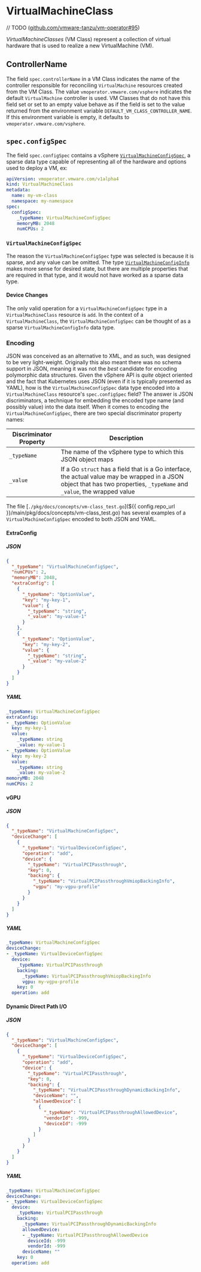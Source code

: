 # VirtualMachineClass

// TODO ([github.com/vmware-tanzu/vm-operator#95](https://github.com/vmware-tanzu/vm-operator/issues/95))

_VirtualMachineClasses_ (VM Class) represent a collection of virtual hardware that is used to realize a new VirtualMachine (VM).

## ControllerName

The field `spec.controllerName` in a VM Class indicates the name of the controller responsible for reconciling `VirtualMachine` resources created from the VM Class. The value `vmoperator.vmware.com/vsphere` indicates the default `VirtualMachine` controller is used. VM Classes that do not have this field set or set to an empty value behave as if the field is set to the value returned from the environment variable `DEFAULT_VM_CLASS_CONTROLLER_NAME`. If this environment variable is empty, it defaults to `vmoperator.vmware.com/vsphere`.

## `spec.configSpec`

The field `spec.configSpec` contains a vSphere [`VirtualMachineConfigSpec`](https://vdc-download.vmware.com/vmwb-repository/dcr-public/184bb3ba-6fa8-4574-a767-d0c96e2a38f4/ba9422ef-405c-47dd-8553-e11b619185b2/SDK/vsphere-ws/docs/ReferenceGuide/vim.vm.ConfigSpec.html), a sparse data type capable of representing all of the hardware and options used to deploy a VM, ex:

```yaml
apiVersion: vmoperator.vmware.com/v1alpha4
kind: VirtualMachineClass
metadata:
  name: my-vm-class
  namespace: my-namespace
spec:
  configSpec:
    _typeName: VirtualMachineConfigSpec
    memoryMB: 2048
    numCPUs: 2
```

### `VirtualMachineConfigSpec`

The reason the `VirtualMachineConfigSpec` type was selected is because it is sparse, and any value can be omitted. The type [`VirtualMachineConfigInfo`](https://vdc-download.vmware.com/vmwb-repository/dcr-public/184bb3ba-6fa8-4574-a767-d0c96e2a38f4/ba9422ef-405c-47dd-8553-e11b619185b2/SDK/vsphere-ws/docs/ReferenceGuide/vim.vm.ConfigInfo.html) makes more sense for desired state, but there are multiple properties that are required in that type, and it would not have worked as a sparse data type.

#### Device Changes

The only valid operation for a `VirtualMachineConfigSpec` type in a `VirtualMachineClass` resource is `add`. In the context of a `VirtualMachineClass`, the `VirtualMachineConfigSpec` can be thought of as a sparse `VirtualMachineConfigInfo` data type.

### Encoding

JSON was conceived as an alternative to XML, and as such, was designed to be very light-weight. Originally this also meant there was no schema support in JSON, meaning it was not the _best_ candidate for encoding polymorphic data structures. Given the vSphere API is *quite* object oriented and the fact that Kubernetes uses JSON (even if it is typically presented as YAML), how is the `VirtualMachineConfigSpec` data type encoded into a `VirtualMachineClass` resource's `spec.configSpec` field? The answer is JSON discriminators, a technique for embedding the encoded type name (and possibly value) into the data itself. When it comes to encoding the `VirtualMachineConfigSpec`, there are two special discriminator property names:

| Discriminator Property | Description |
|---|---|
| `_typeName` | The name of the vSphere type to which this JSON object maps |
| `_value` | If a Go `struct` has a field that is a Go interface, the actual value may be wrapped in a JSON object that has two properties, `_typeName` and `_value`, the wrapped value |

The file [`./pkg/docs/concepts/vm-class_test.go`](${{ config.repo_url }}/main/pkg/docs/concepts/vm-class_test.go) has several examples of a `VirtualMachineConfigSpec` encoded to both JSON and YAML. 

#### ExtraConfig

##### JSON

```json
{
  "_typeName": "VirtualMachineConfigSpec",
  "numCPUs": 2,
  "memoryMB": 2048,
  "extraConfig": [
    {
      "_typeName": "OptionValue",
      "key": "my-key-1",
      "value": {
        "_typeName": "string",
        "_value": "my-value-1"
      }
    },
    {
      "_typeName": "OptionValue",
      "key": "my-key-2",
      "value": {
        "_typeName": "string",
        "_value": "my-value-2"
      }
    }
  ]
}
```

##### YAML

```yaml
_typeName: VirtualMachineConfigSpec
extraConfig:
- _typeName: OptionValue
  key: my-key-1
  value:
    _typeName: string
    _value: my-value-1
- _typeName: OptionValue
  key: my-key-2
  value:
    _typeName: string
    _value: my-value-2
memoryMB: 2048
numCPUs: 2
```

#### vGPU

##### JSON

```json
{
  "_typeName": "VirtualMachineConfigSpec",
  "deviceChange": [
    {
      "_typeName": "VirtualDeviceConfigSpec",
      "operation": "add",
      "device": {
        "_typeName": "VirtualPCIPassthrough",
        "key": 0,
        "backing": {
          "_typeName": "VirtualPCIPassthroughVmiopBackingInfo",
          "vgpu": "my-vgpu-profile"
        }
      }
    }
  ]
}
```

##### YAML

```yaml
_typeName: VirtualMachineConfigSpec
deviceChange:
- _typeName: VirtualDeviceConfigSpec
  device:
    _typeName: VirtualPCIPassthrough
    backing:
      _typeName: VirtualPCIPassthroughVmiopBackingInfo
      vgpu: my-vgpu-profile
    key: 0
  operation: add
```

#### Dynamic Direct Path I/O

##### JSON

```json
{
  "_typeName": "VirtualMachineConfigSpec",
  "deviceChange": [
    {
      "_typeName": "VirtualDeviceConfigSpec",
      "operation": "add",
      "device": {
        "_typeName": "VirtualPCIPassthrough",
        "key": 0,
        "backing": {
          "_typeName": "VirtualPCIPassthroughDynamicBackingInfo",
          "deviceName": "",
          "allowedDevice": [
            {
              "_typeName": "VirtualPCIPassthroughAllowedDevice",
              "vendorId": -999,
              "deviceId": -999
            }
          ]
        }
      }
    }
  ]
}
```

##### YAML

```yaml
_typeName: VirtualMachineConfigSpec
deviceChange:
- _typeName: VirtualDeviceConfigSpec
  device:
    _typeName: VirtualPCIPassthrough
    backing:
      _typeName: VirtualPCIPassthroughDynamicBackingInfo
      allowedDevice:
      - _typeName: VirtualPCIPassthroughAllowedDevice
        deviceId: -999
        vendorId: -999
      deviceName: ""
    key: 0
  operation: add
```

